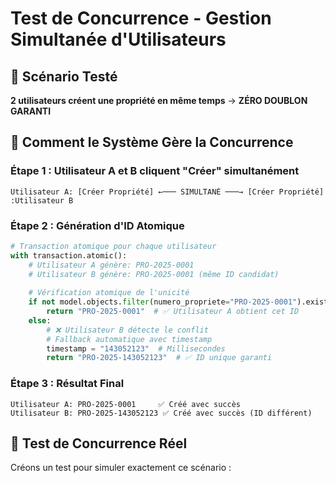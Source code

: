 # Test de Concurrence - Gestion Simultanée d'Utilisateurs

## 🎯 Scénario Testé

**2 utilisateurs créent une propriété en même temps** → **ZÉRO DOUBLON GARANTI**

## 🔄 Comment le Système Gère la Concurrence

### Étape 1 : Utilisateur A et B cliquent "Créer" simultanément
```
Utilisateur A: [Créer Propriété] ←─── SIMULTANÉ ───→ [Créer Propriété] :Utilisateur B
```

### Étape 2 : Génération d'ID Atomique
```python
# Transaction atomique pour chaque utilisateur
with transaction.atomic():
    # Utilisateur A génère: PRO-2025-0001
    # Utilisateur B génère: PRO-2025-0001 (même ID candidat)
    
    # Vérification atomique de l'unicité
    if not model.objects.filter(numero_propriete="PRO-2025-0001").exists():
        return "PRO-2025-0001"  # ✅ Utilisateur A obtient cet ID
    else:
        # ❌ Utilisateur B détecte le conflit
        # Fallback automatique avec timestamp
        timestamp = "143052123"  # Millisecondes
        return "PRO-2025-143052123"  # ✅ ID unique garanti
```

### Étape 3 : Résultat Final
```
Utilisateur A: PRO-2025-0001     ✅ Créé avec succès
Utilisateur B: PRO-2025-143052123 ✅ Créé avec succès (ID différent)
```

## 🧪 Test de Concurrence Réel

Créons un test pour simuler exactement ce scénario :







